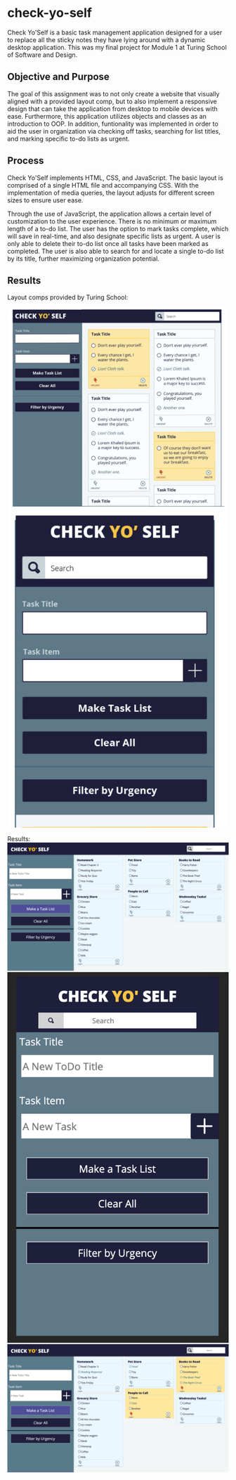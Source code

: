 # check-yo-self

Check Yo'Self is a basic task management application designed for a user to replace all the sticky notes they have lying around with a dynamic desktop application. This was my final project for Module 1 at Turing School of Software and Design.

## Objective and Purpose

The goal of this assignment was to not only create a website that visually aligned with a provided layout comp, but to also implement a responsive design that can take the application from desktop to mobile devices with ease. Furthermore, this application utilizes objects and classes as an introduction to OOP. In addition, funtionality was implemented in order to aid the user in organization via checking off tasks, searching for list titles, and marking specific to-do lists as urgent.

## Process

Check Yo'Self implements HTML, CSS, and JavaScript. The basic layout is comprised of a single HTML file and accompanying CSS. With the implementation of media queries, the layout adjusts for different screen sizes to ensure user ease.

Through the use of JavaScript, the application allows a certain level of customization to the user experience. There is no minimum or maximum length of a to-do list. The user has the option to mark tasks complete, which will save in real-time, and also designate specific lists as urgent. A user is only able to delete their to-do list once all tasks have been marked as completed. The user is also able to search for and locate a single to-do list by its title, further maximizing organization potential.

## Results

Layout comps provided by Turing School:

![Desktop Layout](images/comp-layout.png)
![Mobile Layout](images/comp-mobile.png)
 
Results:
![Final desktop layout](images/desktop-fullscrn.png)
![Mobile](images/mobile-top.png)
![With Updates to Lists](images/desktop-fullscrn-withupdates.png)


